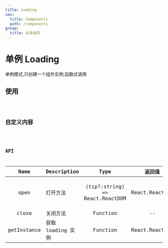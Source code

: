 ```yaml
---
title: Loading
nav:
  title: Components
  path: /components
group:
  title: 业务组件
---
```


# 单例 Loading

单例模式,只创建一个组件实例;函数式调用

## 使用

<code src="./demos/demo1.tsx" />

## 自定义内容

<code src="./demos/demo2.tsx" />

## API

| Name | Description | Type | 返回值 | Default |
| :-: | :-- | :-: | :-: | :-: |
| open | 打开方法 | (tip?:string) => React.ReactDOM | React.ReactDOM | tip 默认值：数据请求中... |
| close | 关闭方法 | Function | -- | -- |
| getInstance | 获取 loading 实例 | Function | React.ReactDOM | -- |
